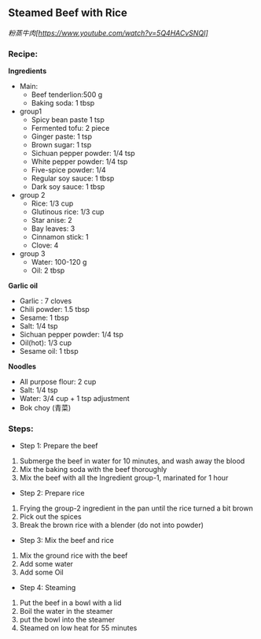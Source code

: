 ## Steamed Beef with Rice

*粉蒸牛肉[https://www.youtube.com/watch?v=5Q4HACvSNQI]*

### **Recipe:**

**Ingredients**
* Main:
  * Beef tenderlion:500 g
  * Baking soda: 1 tbsp
* group1
  * Spicy bean paste 1 tsp
  * Fermented tofu: 2 piece
  * Ginger paste: 1 tsp
  * Brown sugar: 1 tsp
  * Sichuan pepper powder: 1/4 tsp
  * White pepper powder: 1/4 tsp
  * Five-spice powder: 1/4
  * Regular soy sauce: 1 tbsp
  * Dark soy sauce: 1 tbsp
* group 2
  * Rice: 1/3 cup
  * Glutinous rice: 1/3 cup
  * Star anise: 2 
  * Bay leaves: 3
  * Cinnamon stick: 1
  * Clove: 4
* group 3
  * Water: 100-120 g
  * Oil: 2 tbsp

**Garlic oil**
- Garlic : 7 cloves
- Chili powder: 1.5 tbsp
- Sesame: 1 tbsp
- Salt: 1/4 tsp
- Sichuan pepper powder: 1/4 tsp
- Oil(hot): 1/3 cup
- Sesame oil: 1 tbsp

**Noodles**
- All purpose flour: 2 cup
- Salt: 1/4 tsp
- Water: 3/4 cup + 1 tsp adjustment
- Bok choy (青菜)

### **Steps:**
- Step 1: Prepare the beef
1. Submerge the beef in water for 10 minutes, and wash away the blood
2. Mix the baking soda with the beef thoroughly
3. Mix the beef with all the Ingredient group-1, marinated for 1 hour
- Step 2: Prepare rice
1. Frying the group-2 ingredient in the pan until the rice turned a bit brown
2. Pick out the spices
3. Break the brown rice with a blender (do not into powder)
- Step 3: Mix the beef and rice
1. Mix the ground rice with the beef
2. Add some water
3. Add some Oil
- Step 4: Steaming
1. Put the beef in a bowl with a lid
2. Boil the water in the steamer
3. put the bowl into the steamer
4. Steamed on low heat for 55 minutes
